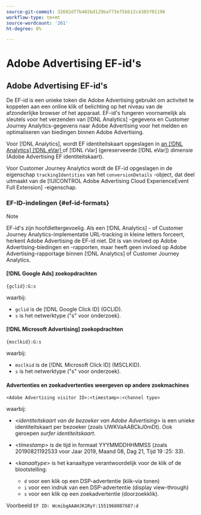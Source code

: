 ```yaml
---
source-git-commit: 32602df7b402bd129baf73ef5bb12c4385f01196
workflow-type: tm+mt
source-wordcount: '261'
ht-degree: 0%

---
```

# Adobe Advertising EF-id&#39;s

## Adobe Advertising EF-id&#39;s

De EF-id is een unieke token die Adobe Advertising gebruikt om activiteit te koppelen aan een online klik of belichting op het niveau van de afzonderlijke browser of het apparaat. EF-id&#39;s fungeren voornamelijk als sleutels voor het verzenden van [!DNL Analytics] -gegevens en Customer Journey Analytics-gegevens naar Adobe Advertising voor het melden en optimaliseren van biedingen binnen Adobe Advertising.

Voor [!DNL Analytics], wordt EF identiteitskaart opgeslagen in [ an  [!DNL Analytics] [!DNL eVar] ](https://experienceleague.adobe.com/docs/analytics/components/dimensions/evar.html?lang=nl-NL) of [!DNL rVar] (gereserveerde [!DNL eVar]) dimensie (Adobe Advertising EF identiteitskaart).

Voor Customer Journey Analytics wordt de EF-id opgeslagen in de eigenschap `trackingIdentities` van het `conversionDetails` -object, dat deel uitmaakt van de [!UICONTROL Adobe Advertising Cloud ExperienceEvent Full Extension] -eigenschap.

### EF-ID-indelingen {#ef-id-formats}

>[!NOTE]
>
>EF-id&#39;s zijn hoofdlettergevoelig. Als een [!DNL Analytics] - of Customer Journey Analytics-implementatie URL-tracking in kleine letters forceert, herkent Adobe Advertising de EF-id niet. Dit is van invloed op Adobe Advertising-biedingen en -rapporten, maar heeft geen invloed op Adobe Advertising-rapportage binnen [!DNL Analytics] of Customer Journey Analytics.

#### [!DNL Google Ads] zoekopdrachten

```
{gclid}:G:s
```

waarbij:

* `gclid` is de [!DNL Google Click ID] (GCLID).
* `s` is het netwerktype (&quot;s&quot; voor onderzoek).

#### [!DNL Microsoft Advertising] zoekopdrachten

```
{msclkid}:G:s
```

waarbij:

* `msclkid` is de [!DNL Microsoft Click ID] (MSCLKID).
* `s` is het netwerktype (&quot;s&quot; voor onderzoek).

#### Advertenties en zoekadvertenties weergeven op andere zoekmachines

```
<Adobe Advertising visitor ID>:<timestamp>:<channel type>
```

waarbij:

* &lt;*identiteitskaart van de bezoeker van Adobe Advertising*> is een unieke identiteitskaart per bezoeker (zoals UWKVaAABCkJ0mDt). Ook geroepen *surfer identiteitskaart*.

* &lt;*timestamp*> is de tijd in formaat YYYMMDDHHMMSS (zoals 20190821192533 voor Jaar 2019, Maand 08, Dag 21, Tijd 19 :25: 33).

* &lt;*kanaaltype*> is het kanaaltype verantwoordelijk voor de klik of de blootstelling:

   * `d` voor een klik op een DSP-advertentie (klik-via tonen)
   * `i` voor een indruk van een DSP-advertentie (display view-through)
   * `s` voor een klik op een zoekadvertentie (doorzoekklik).

Voorbeeld `EF ID: WcmibgAAAHJK1RyY:1551968087687:d`
